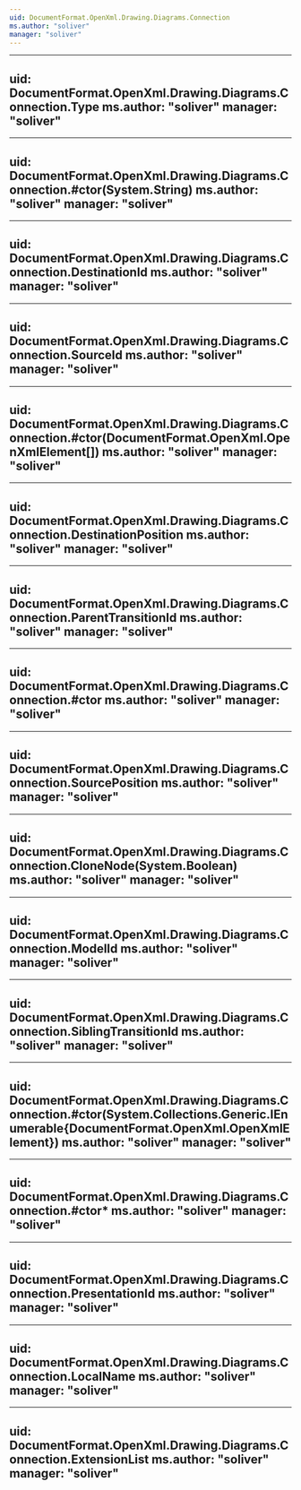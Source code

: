 ```yaml
---
uid: DocumentFormat.OpenXml.Drawing.Diagrams.Connection
ms.author: "soliver"
manager: "soliver"
---
```


---
uid: DocumentFormat.OpenXml.Drawing.Diagrams.Connection.Type
ms.author: "soliver"
manager: "soliver"
---

---
uid: DocumentFormat.OpenXml.Drawing.Diagrams.Connection.#ctor(System.String)
ms.author: "soliver"
manager: "soliver"
---

---
uid: DocumentFormat.OpenXml.Drawing.Diagrams.Connection.DestinationId
ms.author: "soliver"
manager: "soliver"
---

---
uid: DocumentFormat.OpenXml.Drawing.Diagrams.Connection.SourceId
ms.author: "soliver"
manager: "soliver"
---

---
uid: DocumentFormat.OpenXml.Drawing.Diagrams.Connection.#ctor(DocumentFormat.OpenXml.OpenXmlElement[])
ms.author: "soliver"
manager: "soliver"
---

---
uid: DocumentFormat.OpenXml.Drawing.Diagrams.Connection.DestinationPosition
ms.author: "soliver"
manager: "soliver"
---

---
uid: DocumentFormat.OpenXml.Drawing.Diagrams.Connection.ParentTransitionId
ms.author: "soliver"
manager: "soliver"
---

---
uid: DocumentFormat.OpenXml.Drawing.Diagrams.Connection.#ctor
ms.author: "soliver"
manager: "soliver"
---

---
uid: DocumentFormat.OpenXml.Drawing.Diagrams.Connection.SourcePosition
ms.author: "soliver"
manager: "soliver"
---

---
uid: DocumentFormat.OpenXml.Drawing.Diagrams.Connection.CloneNode(System.Boolean)
ms.author: "soliver"
manager: "soliver"
---

---
uid: DocumentFormat.OpenXml.Drawing.Diagrams.Connection.ModelId
ms.author: "soliver"
manager: "soliver"
---

---
uid: DocumentFormat.OpenXml.Drawing.Diagrams.Connection.SiblingTransitionId
ms.author: "soliver"
manager: "soliver"
---

---
uid: DocumentFormat.OpenXml.Drawing.Diagrams.Connection.#ctor(System.Collections.Generic.IEnumerable{DocumentFormat.OpenXml.OpenXmlElement})
ms.author: "soliver"
manager: "soliver"
---

---
uid: DocumentFormat.OpenXml.Drawing.Diagrams.Connection.#ctor*
ms.author: "soliver"
manager: "soliver"
---

---
uid: DocumentFormat.OpenXml.Drawing.Diagrams.Connection.PresentationId
ms.author: "soliver"
manager: "soliver"
---

---
uid: DocumentFormat.OpenXml.Drawing.Diagrams.Connection.LocalName
ms.author: "soliver"
manager: "soliver"
---

---
uid: DocumentFormat.OpenXml.Drawing.Diagrams.Connection.ExtensionList
ms.author: "soliver"
manager: "soliver"
---
